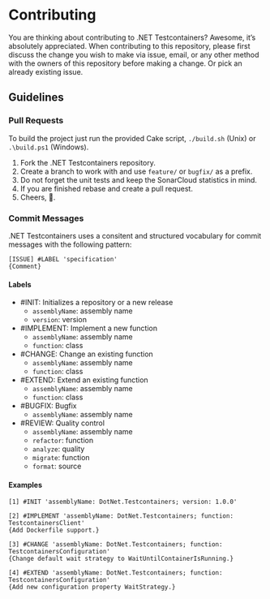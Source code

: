 # Contributing

You are thinking about contributing to .NET Testcontainers? Awesome, it’s absolutely appreciated. When contributing to this repository, please first discuss the change you wish to make via issue, email, or any other method with the owners of this repository before making a change. Or pick an already existing issue.

## Guidelines

### Pull Requests

To build the project just run the provided Cake script, `./build.sh` (Unix) or `.\build.ps1` (Windows).

1. Fork the .NET Testcontainers repository.
2. Create a branch to work with and use `feature/` or `bugfix/` as a prefix.
3. Do not forget the unit tests and keep the SonarCloud statistics in mind.
4. If you are finished rebase and create a pull request.
5. Cheers, :beers:.

### Commit Messages

.NET Testcontainers uses a consitent and structured vocabulary for commit messages with the following pattern:

```
[ISSUE] #LABEL 'specification'  
{Comment}
```

#### Labels

- \#INIT: Initializes a repository or a new release
    - `assemblyName`: assembly name
    - `version`: version
- \#IMPLEMENT: Implement a new function
    - `assemblyName`: assembly name
    - `function`: class
- \#CHANGE: Change an existing function
    - `assemblyName`: assembly name
    - `function`: class
- \#EXTEND: Extend an existing function
    - `assemblyName`: assembly name
    - `function`: class
- \#BUGFIX: Bugfix
    - `assemblyName`: assembly name
- \#REVIEW: Quality control
    - `assemblyName`: assembly name
    - `refactor`: function
    - `analyze`: quality
    - `migrate`: function
    - `format`: source

#### Examples

```
[1] #INIT 'assemblyName: DotNet.Testcontainers; version: 1.0.0'

[2] #IMPLEMENT 'assemblyName: DotNet.Testcontainers; function: TestcontainersClient'  
{Add Dockerfile support.}

[3] #CHANGE 'assemblyName: DotNet.Testcontainers; function: TestcontainersConfiguration'  
{Change default wait strategy to WaitUntilContainerIsRunning.}

[4] #EXTEND 'assemblyName: DotNet.Testcontainers; function: TestcontainersConfiguration'  
{Add new configuration property WaitStrategy.}
```
